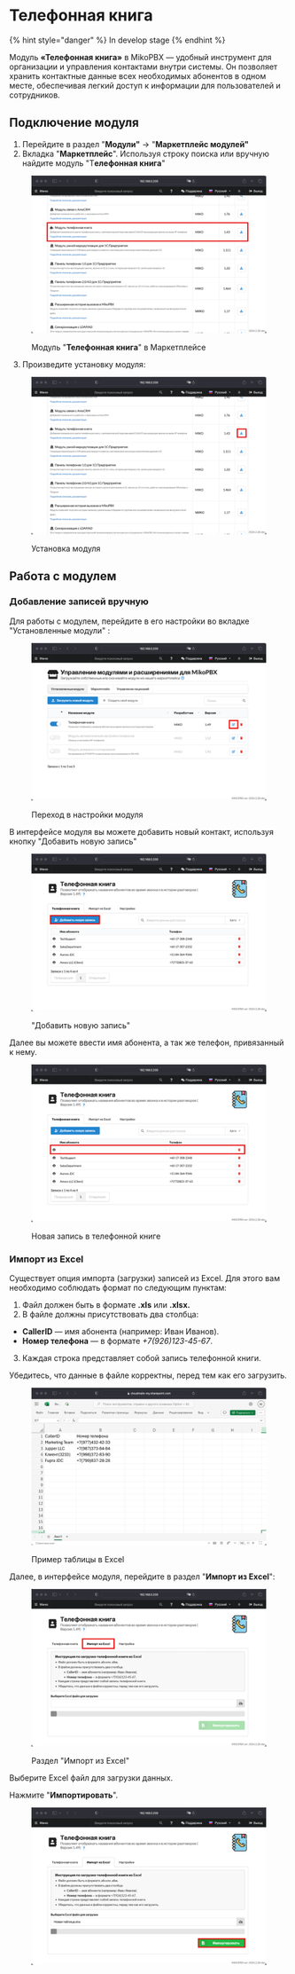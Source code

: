 # Телефонная книга

{% hint style="danger" %}
In develop stage
{% endhint %}

Модуль **«Телефонная книга»** в MikoPBX — удобный инструмент для организации и управления контактами внутри системы. Он позволяет хранить контактные данные всех необходимых абонентов в одном месте, обеспечивая легкий доступ к информации для пользователей и сотрудников.

## Подключение модуля

1. Перейдите в раздел "**Модули"** -> "**Маркетплейс модулей"**
2. Вкладка "**Маркетплейс**". Используя строку поиска или вручную найдите модуль "Т**елефонная книга**"

<figure><img src="../../.gitbook/assets/downloadModule.png" alt=""><figcaption><p>Модуль "<strong>Телефонная книга</strong>" в Маркетплейсе</p></figcaption></figure>

3. Произведите установку модуля:

<figure><img src="../../.gitbook/assets/downloadModulestrict.png" alt=""><figcaption><p>Установка модуля</p></figcaption></figure>

## Работа с модулем

### Добавление записей вручную

Для работы с модулем, перейдите в его настройки во вкладке "Установленные модули" :

<figure><img src="../../.gitbook/assets/editModule.png" alt=""><figcaption><p>Переход в настройки модуля</p></figcaption></figure>

В интерфейсе модуля вы можете добавить новый контакт, используя кнопку "Добавить новую запись"

<figure><img src="../../.gitbook/assets/newContact.png" alt=""><figcaption><p>"Добавить новую запись"</p></figcaption></figure>

Далее вы можете ввести имя абонента, а так же телефон, привязанный к нему.

<figure><img src="../../.gitbook/assets/newContactInfo.png" alt=""><figcaption><p>Новая запись в телефонной книге</p></figcaption></figure>

### Импорт из Excel

Существует опция импорта (загрузки) записей из Excel. Для этого вам необходимо соблюдать формат по следующим пунктам:

1. Файл должен быть в формате **.xls** или **.xlsx.**
2. В файле должны присутствовать два столбца:

* **CallerID** — имя абонента (например: Иван Иванов).
* **Номер телефона** — в формате _+7(926)123-45-67_.

3. Каждая строка представляет собой запись телефонной книги.

Убедитесь, что данные в файле корректны, перед тем как его загрузить.

<figure><img src="../../.gitbook/assets/excel.png" alt=""><figcaption><p>Пример таблицы в Excel</p></figcaption></figure>

Далее, в интерфейсе модуля, перейдите в раздел "**Импорт из Excel**":

<figure><img src="../../.gitbook/assets/importFromExcel.png" alt=""><figcaption><p>Раздел "Импорт из Excel"</p></figcaption></figure>

Выберите Excel файл для загрузки данных.

Нажмите "**Импортировать**".

<figure><img src="../../.gitbook/assets/importBtn.png" alt=""><figcaption></figcaption></figure>

